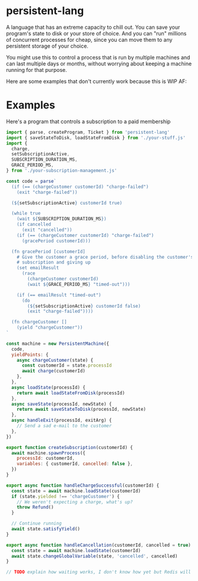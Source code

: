 # persistent-lang

A language that has an extreme capacity to chill out. You can save your program's state to disk or your store of choice. And you can "run" millions of concurrent processes for cheap, since you can move them to any persistent storage of your choice.

You might use this to control a process that is run by multiple machines and can last multiple days or months, without worrying about keeping a machine running for that purpose.

Here are some examples that don't currently work because this is WIP AF:

# Examples

Here's a program that controls a subscription to a paid membership

```javascript
import { parse, createProgram, Ticket } from 'persistent-lang'
import { saveStateToDisk, loadStateFromDisk } from './your-stuff.js'
import {
  charge,
  setSubscriptionActive,
  SUBSCRIPTION_DURATION_MS,
  GRACE_PERIOD_MS,
} from './your-subscription-management.js'

const code = parse`
  (if (== (chargeCustomer customerId) "charge-failed")
    (exit "charge-failed"))

  (${setSubscriptionActive} customerId true)

  (while true
    (wait ${SUBSCRIPTION_DURATION_MS})
    (if cancelled
      (exit "cancelled"))
    (if (== (chargeCustomer customerId) "charge-failed")
      (gracePeriod customerId)))

  (fn gracePeriod [customerId]
    # Give the customer a grace period, before disabling the customer's
    # subscription and giving up
    (set emailResult
      (race
        (chargeCustomer customerId)
        (wait ${GRACE_PERIOD_MS} "timed-out")))

    (if (== emailResult "timed-out")
      (do
        (${setSubscriptionActive} customerId false)
        (exit "charge-failed"))))

  (fn chargeCustomer []
    (yield "chargeCustomer"))
`

const machine = new PersistentMachine({
  code,
  yieldPoints: {
    async chargeCustomer(state) {
      const customerId = state.processId
      await charge(customerId)
    },
  },
  async loadState(processId) {
    return await loadStateFromDisk(processId)
  },
  async saveState(processId, newState) {
    return await saveStateToDisk(processId, newState)
  },
  async handleExit(processId, exitArg) {
    // Send a sad e-mail to the customer
  },
})

export function createSubscription(customerId) {
  await machine.spawnProcess({
    processId: customerId,
    variables: { customerId, cancelled: false },
  })
}

export async function handleChargeSuccessful(customerId) {
  const state = await machine.loadState(customerId)
  if (state.yielded !== 'chargeCustomer') {
    // We weren't expecting a charge, what's up?
    throw Refund()
  }

  // Continue running
  await state.satisfyYield()
}

export async function handleCancellation(customerId, cancelled = true) {
  const state = await machine.loadState(customerId)
  await state.changeGlobalVariable(state, 'cancelled', cancelled)
}

// TODO explain how waiting works, I don't know how yet but Redis will likely be involved
```
